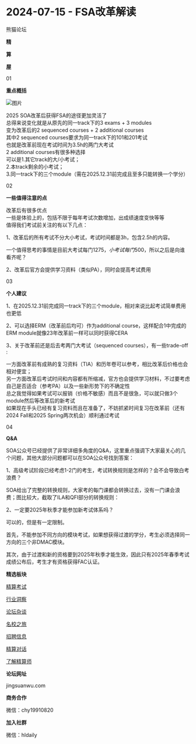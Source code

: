 # 2024-07-15 - FSA改革解读

熊猫论坛

**精**

**算**

**屋**

01

**重点概括**

![图片](https://mmbiz.qpic.cn/sz_mmbiz_png/Do5Guhv166wgKLOFqbgGTgPBvNrWT3xibZg8aDhbkQKDlSfKeichd71ySSLiaD4A8mCI7FecMfJnxBeg6k648XtoQ/640?wx_fmt=png&from=appmsg&tp=webp&wxfrom=5&wx_lazy=1)

2025 SOA改革后获得FSA的途径更加灵活了  
总得来说变化就是从原先的同一track下的3 exams + 3 modules  
变为改革后的2 sequenced courses + 2 additional courses  
其中2 sequenced courses要求为同一track下的101和201考试  
也就是改革前现在考试时间为3.5h的两门大考试  
2 additional courses有很多种选择  
可以是1.其它track的大/小考试；  
2.本track剩余的小考试；  
3.同一track下的三个module（需在2025.12.31前完成且至多只能转换一个学分）

02

**一些值得注意的点**

改革后有很多优点  
一些是体验上的，包括不限于每年考试次数增加，出成绩速度变快等等  
值得我们考试前关注的有以下几点：

1、改革后的所有考试不分大小考试，考试时间都是3h，包含2.5h的内容。

一个值得思考的事情是目前大考试每门$1275，小考试每门$500，所以之后是向谁看齐呢？


2、改革后官方会提供学习资料（类似PA），同时会提高考试费用


03

**个人建议**

1、在2025.12.31前完成同一track下的三个module，相对来说比起考试简单费用也更低

2、可以选择ERM（改革前后均可）作为additional course，这样配合1中完成的ERM module就像23年改革前一样可以同时获得CERA

3、关于改革前还是后去考两门大考试（sequenced courses），有一些trade-off :

一方面改革前有成熟的复习资料（TIA）和历年卷可以参考，相比改革后价格也会相对便宜；  
另一方面改革后考试时间和内容都有所缩减，官方也会提供学习材料，不过要考虑自己是否适合（参考PA）以及一些新形势下的不确定性  
总之我觉得如果考试可以报销（价格不敏感）而且不是很急，可以就只做3个 module然后等改革后的新考试  
如果现在手头已经有复习资料而且在准备了，不妨抓紧时间复习在改革前（还有2024 Fall和2025 Spring两次机会）顺利通过考试

04

**Q&A**

SOA公众号已经提供了非常详细多角度的Q&A，这里重点强调下大家最关心的几个问题，其他大部分问题都可以在SOA公众号找到答案：

1、高级考试阶段已经考虑1-2门的考生，考试转换规则是怎样的？会不会导致白考浪费？

SOA给出了完整的转换规则，大家考的每门课都会转换过去，没有一门课会浪费；图比较大，截取了ILA和QFI部分的转换规则：


2、一定要2025年秋季才能参加新考试体系吗？

可以的，但是有一定限制。

首先，不能参加不同方向的模块考试，如果想获得过渡的学分，考生必须选择同一方向的三个非DMAC模块。

其次，由于过渡和新的资格要到2025年秋季才能生效，因此只有2025年春季考试成绩公布后，考生才有资格获得FAC认证。

**精选板块**

[精算考试](https://mp.weixin.qq.com/mp/appmsgalbum?__biz=Mzg5NzkwMTMzMA==&action=getalbum&album_id=2804960172988448769#wechat_redirect)

[行业洞察](https://mp.weixin.qq.com/mp/appmsgalbum?__biz=Mzg5NzkwMTMzMA==&action=getalbum&album_id=2804965799378829313#wechat_redirect)

[论坛杂谈](https://mp.weixin.qq.com/mp/appmsgalbum?__biz=Mzg5NzkwMTMzMA==&action=getalbum&album_id=2804979947286315009#wechat_redirect)

[名校之旅](https://mp.weixin.qq.com/mp/appmsgalbum?__biz=Mzg5NzkwMTMzMA==&action=getalbum&album_id=2804975288236654595#wechat_redirect)

[招聘信息](https://mp.weixin.qq.com/mp/appmsgalbum?__biz=Mzg5NzkwMTMzMA==&action=getalbum&album_id=2809916434738069507#wechat_redirect)

[精算对话](https://mp.weixin.qq.com/mp/appmsgalbum?__biz=Mzg5NzkwMTMzMA==&action=getalbum&album_id=3028246288796221446#wechat_redirect)

[了解精算师](https://mp.weixin.qq.com/mp/appmsgalbum?__biz=Mzg5NzkwMTMzMA==&action=getalbum&album_id=2804971247444180995#wechat_redirect)

**论坛网址**

jingsuanwu.com

**商务合作**

微信：chy19910820

**加入社群**

微信：hldaily